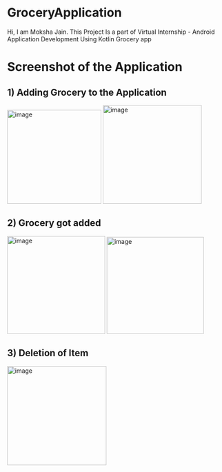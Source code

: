 # GroceryApplication
Hi, I am Moksha Jain.
This Project Is a part of Virtual Internship - Android Application Development Using Kotlin
Grocery app 

# Screenshot of the Application

## 1) Adding Grocery to the Application
<img width="218" alt="image" src="https://user-images.githubusercontent.com/114281444/192088440-49d00a12-c827-42b5-818c-9c3497be682d.jpeg">           <img width="229" alt="image" src="https://user-images.githubusercontent.com/114281444/192088519-90dbda5b-069d-40b9-b036-8bcacc0b1951.jpeg">  

## 2) Grocery got added
<img width="227" alt="image" src="https://user-images.githubusercontent.com/114281444/192088534-a42684cb-56ac-4727-9b09-82b8302a3bce.jpeg">        <img width="225" alt="image" src="https://user-images.githubusercontent.com/114281444/192088542-7403b38c-36cc-4def-b101-55adcf6f3ffe.jpeg">    

## 3) Deletion of Item

<img width="230" alt="image" src="https://user-images.githubusercontent.com/114281444/192088549-903a7c80-e1d7-4e9f-b2f3-d023fb80c3c5.jpeg">
